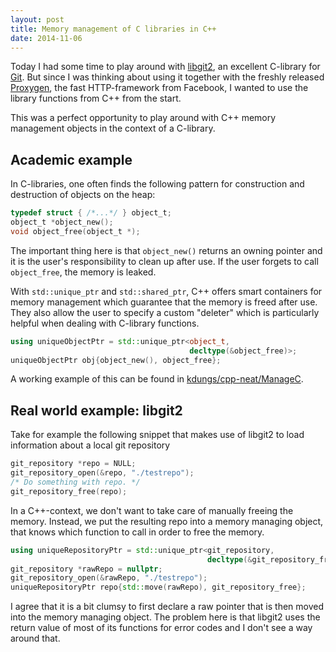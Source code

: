 ```yaml
---
layout: post
title: Memory management of C libraries in C++
date: 2014-11-06
---
```


Today I had some time to play around with
[libgit2](https://libgit2.github.com), an excellent C-library for
[Git](http://git-scm.com/). But since I was thinking about using it together
with the freshly released [Proxygen](https://github.com/facebook/proxygen), the
fast HTTP-framework from Facebook, I wanted to use the library functions from
C++ from the start.

This was a perfect opportunity to play around with C++ memory management
objects in the context of a C-library.

## Academic example
In C-libraries, one often finds the following pattern for construction and
destruction of objects on the heap:

```C
typedef struct { /*...*/ } object_t;
object_t *object_new();
void object_free(object_t *);
```

The important thing here is that `object_new()` returns an owning pointer and
it is the user's responsibility to clean up after use. If the user forgets to
call `object_free`, the memory is leaked.

With `std::unique_ptr` and `std::shared_ptr`, C++ offers smart containers for
memory management which guarantee that the memory is freed after use. They also
allow the user to specify a custom "deleter" which is particularly helpful when
dealing with C-library functions.

```cpp
using uniqueObjectPtr = std::unique_ptr<object_t,
                                        decltype(&object_free)>;
uniqueObjectPtr obj{object_new(), object_free};
```

A working example of this can be found in [<i class="fa fa-github"></i>
kdungs/cpp-neat/ManageC](https://github.com/kdungs/cpp-neat/tree/master/ManageC).

## Real world example: libgit2
Take for example the following snippet that makes use of libgit2 to load
information about a local git repository

```C
git_repository *repo = NULL;
git_repository_open(&repo, "./testrepo");
/* Do something with repo. */
git_repository_free(repo);
```

In a C++-context, we don't want to take care of manually freeing the memory.
Instead, we put the resulting repo into a memory managing object, that knows
which function to call in order to free the memory.

```cpp
using uniqueRepositoryPtr = std::unique_ptr<git_repository,
                                            decltype(&git_repository_free)>;
git_repository *rawRepo = nullptr;
git_repository_open(&rawRepo, "./testrepo");
uniqueRepositoryPtr repo{std::move(rawRepo), git_repository_free};
```

I agree that it is a bit clumsy to first declare a raw pointer that is then
moved into the memory managing object. The problem here is that libgit2 uses
the return value of most of its functions for error codes and I don't see a way
around that.
